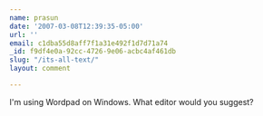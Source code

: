 ```yaml
---
name: prasun
date: '2007-03-08T12:39:35-05:00'
url: ''
email: c1dba55d8aff7f1a31e492f1d7d71a74
_id: f9df4e0a-92cc-4726-9e06-acbc4af461db
slug: "/its-all-text/"
layout: comment

---
```


I'm using Wordpad on Windows. What editor would you suggest?

